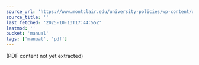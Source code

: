 ```yaml
---
source_url: 'https://www.montclair.edu/university-policies/wp-content/uploads/sites/205/2018/08/Account-Management-Policy-1.0.pdf'
source_title: ''
last_fetched: '2025-10-13T17:44:55Z'
lastmod: ''
bucket: 'manual'
tags: ['manual', 'pdf']
---
```


(PDF content not yet extracted)